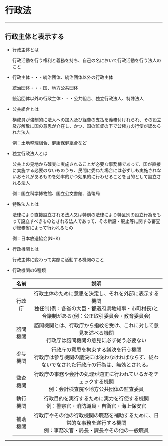 # 行政法

---

## 行政主体と表示する

- 行政主体とは
  
  行政活動を行う権利と義務を持ち、自己の名において行政活動を行う法人のこと

- 行政主体・・・統治団体、統治団体以外の行政主体
  
  統治団体・・・国、地方公共団体

  統治団体以外の行政主体・・・公共組合、独立行政法人、特殊法人

- 公共組合とは
  
  構成員が強制的に法人への加入及び経費の支払を義務付けれられ、その設立及び解散に国の意思が介在し、かつ、国の監督の下で公権力の行使が認められた法人

  例：土地整理組合、健康保健組合など

- 独立行政法人とは
  
  公共上の見地から確実に実施されることが必要な事務棟であって、国が直接に実施する必要のないものうち、民間に委ねた場合には必ずしも実施されないおそれがあるものを効率的かつ効果的に行わせることを目的として設立される法人
  
  例：国立科学博物館、国立公文書館、造幣局

- 特殊法人とは
  
  法律により直接設立される法人又は特別の法律により特区別の設立行為をもって設立すべきものとされる法人であって、その新設・廃止等に関する審査が総務省によって行われるもの

  例：日本放送協会(NHK)

- 行政機関とは
  
  行政主体に変わって実際に活動する機関のこと

- 行政機関の6種類
  
  | 名前 | 説明 |
  | :---: | :---: |
  | 行政庁 | 行政主体のために意思を決定し、それを外部に表示する機関<br>独任制(例：各省の大臣・都道府県地知事・市町村長)と合議制がある(例：公正取引委員会・教育委員会) |
  | 諮問機関 | 諮問機関とは、行政庁から指紋を受け、これに対して意見を述べる機関<br>行政庁は諮問機関の意見に必ず従う必要ない |
  | 参与機関 | 行政庁の意思を拘束する議決を行う機関<br>行政庁は参与機関の議決には従わなければならず、従わないでなされた行政庁の行為は、無効とされる。 |
  | 監査機関 | 行政庁の事務や会計の処理が適正に行われているかをチェックする機関<br>例：会計検査院や地方公共団体の監査委員 |
  | 執行機関 | 行政目的を実行するために実力を行使する機関<br>例：警察官・消防職員・自衛官・海上保安官 |
  | 補助機関 | 行政庁やその他の行政機関の職務を補助するために、日常的な事務を遂行する機関<br>例：事務次官・局長・課長やその他の一般職員 |

---
